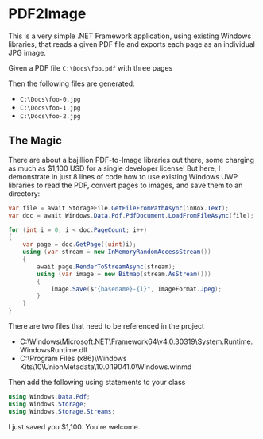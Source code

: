 # PDF2Image
This is a very simple .NET Framework application, using existing Windows libraries, that
reads a given PDF file and exports each page as an individual JPG image.

Given a PDF file `C:\Docs\foo.pdf` with three pages

Then the following files are generated:
* `C:\Docs\foo-0.jpg`
* `C:\Docs\foo-1.jpg`
* `C:\Docs\foo-2.jpg`

## The Magic
There are about a bajillion PDF-to-Image libraries out there, some charging as much as $1,100 USD
for a single developer license! But here, I demonstrate in just 8 lines of code how to use existing
Windows UWP libraries to read the PDF, convert pages to images, and save them to an directory:

```csharp
var file = await StorageFile.GetFileFromPathAsync(inBox.Text);
var doc = await Windows.Data.Pdf.PdfDocument.LoadFromFileAsync(file);

for (int i = 0; i < doc.PageCount; i++)
{
	var page = doc.GetPage((uint)i);
	using (var stream = new InMemoryRandomAccessStream())
	{
		await page.RenderToStreamAsync(stream);
		using (var image = new Bitmap(stream.AsStream()))
		{
			image.Save($"{basename}-{i}", ImageFormat.Jpeg);
		}
	}
}
```

There are two files that need to be referenced in the project

* C:\Windows\Microsoft.NET\Framework64\v4.0.30319\System.Runtime.WindowsRuntime.dll
* C:\Program Files (x86)\Windows Kits\10\UnionMetadata\10.0.19041.0\Windows.winmd

Then add the following using statements to your class

```csharp
using Windows.Data.Pdf;
using Windows.Storage;
using Windows.Storage.Streams;
```

I just saved you $1,100. You're welcome.
 